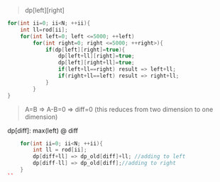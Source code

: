 > dp[left][right]  

```c++
for(int ii=0; ii<N; ++ii){
    int ll=rod[ii];
    for(int left=0; left <=5000; ++left)
        for(int right=0; right <=5000; ++right>){
            if(dp[left][right]=true){
                dp[left+ll][right]=true;
                dp[left][right+ll]=true;
                if(left+ll==right) result => left+ll;
                if(right+ll==left) result => right+ll;
            }
        }
}
```

> A=B => A-B=0 => diff=0 (this reduces from two dimension to one dimension)  

dp[diff]: max(left) @ diff

```c++
    for(int ii=0; ii<N; ++ii){
        int ll = rod[ii];
        dp[diff+ll] => dp_old[diff]+ll; //adding to left
        dp[diff-ll] => dp_old[diff];//adding to right
    }
``